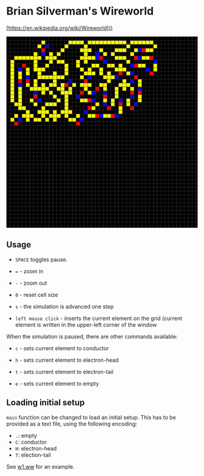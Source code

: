 # Brian Silverman's Wireworld

[https://en.wikipedia.org/wiki/Wireworld]()

![](screenshot.png)

## Usage

- `SPACE` toggles pause.

- `=` - zoom in

- `-` - zoom out

- `0` - reset cell size

- `s` - the simulation is advanced one step

- `left mouse click` - inserts the current element on the grid
  (current element is written in the upper-left corner of the window

When the simulation is paused, there are other commands available:

- `c` - sets current element to conductor

- `h` - sets current element to electron-head

- `t` - sets current element to electron-tail

- `e` - sets current element to empty

## Loading initial setup

`main` function can be changed to load an initial setup.
This has to be provided as a text file, using the following encoding:

-  `.`: empty
-  `C`: conductor
-  `H`: electron-head
-  `T`: election-tail

See [w1.ww](w1.ww) for an example.
